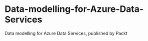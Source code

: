 # Data-modelling-for-Azure-Data-Services
Data modelling for Azure Data Services, published by Packt
